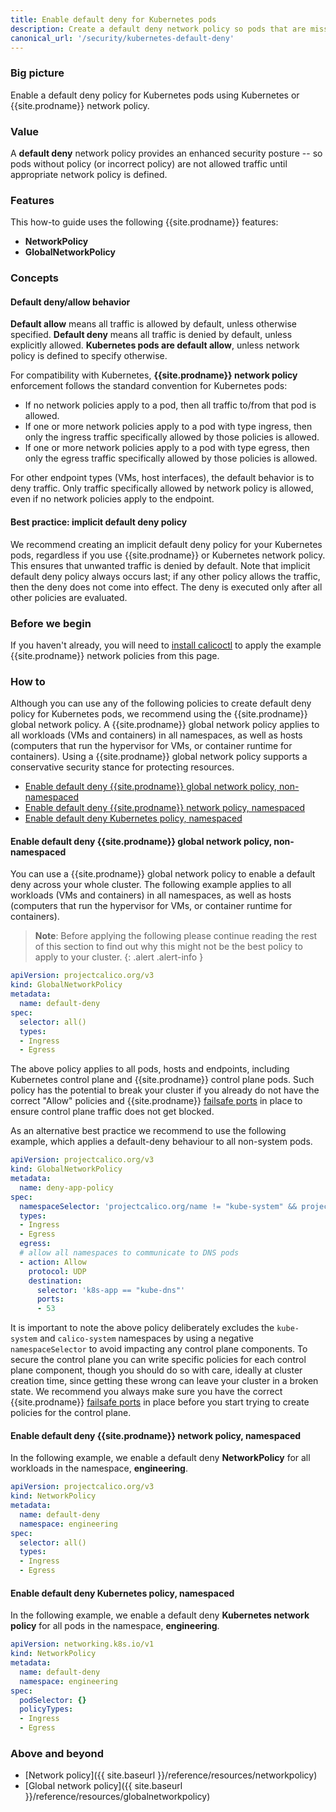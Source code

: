 ```yaml
---
title: Enable default deny for Kubernetes pods
description: Create a default deny network policy so pods that are missing policy are not allowed traffic until appropriate network policy is defined.
canonical_url: '/security/kubernetes-default-deny'
---
```


### Big picture

Enable a default deny policy for Kubernetes pods using Kubernetes or {{site.prodname}} network policy.

### Value

A **default deny** network policy provides an enhanced security posture -- so pods without policy (or incorrect policy) are not allowed traffic until appropriate network policy is defined.

### Features

This how-to guide uses the following {{site.prodname}} features:
- **NetworkPolicy**
- **GlobalNetworkPolicy**

### Concepts

#### Default deny/allow behavior

**Default allow** means all traffic is allowed by default, unless otherwise specified. **Default deny** means all traffic is denied by default, unless explicitly allowed. **Kubernetes pods are default allow**, unless network policy is defined to specify otherwise.

For compatibility with Kubernetes, **{{site.prodname}} network policy** enforcement follows the standard convention for Kubernetes pods:
- If no network policies apply to a pod, then all traffic to/from that pod is allowed.
- If one or more network policies apply to a pod with type ingress, then only the ingress traffic specifically allowed by those policies is allowed.
- If one or more network policies apply to a pod with type egress, then only the egress traffic specifically allowed by those policies is allowed.

For other endpoint types (VMs, host interfaces), the default behavior is to deny traffic. Only traffic specifically allowed by network policy is allowed, even if no network policies apply to the endpoint.

#### Best practice: implicit default deny policy

We recommend creating an implicit default deny policy for your Kubernetes pods, regardless if you use {{site.prodname}} or Kubernetes network policy. This ensures that unwanted traffic is denied by default. Note that implicit default deny policy always occurs last; if any other policy allows the traffic, then the deny does not come into effect. The deny is executed only after all other policies are evaluated.

### Before we begin
If you haven't already, you will need to [install calicoctl]({{site.baseurl}}/getting-started/clis/calicoctl/install) to apply the example {{site.prodname}} network policies from this page.

### How to

Although you can use any of the following policies to create default deny policy for Kubernetes pods, we recommend using the {{site.prodname}} global network policy. A {{site.prodname}} global network policy applies to all workloads (VMs and containers) in all namespaces, as well as hosts (computers that run the hypervisor for VMs, or container runtime for containers). Using a {{site.prodname}} global network policy supports a conservative security stance for protecting resources.

- [Enable default deny {{site.prodname}} global network policy, non-namespaced](#enable-default-deny-calico-global-network-policy-non-namespaced)
- [Enable default deny {{site.prodname}} network policy, namespaced](#enable-default-deny-calico-network-policy-namespaced)
- [Enable default deny Kubernetes policy, namespaced](#enable-default-deny-Kubernetes-policy-namespaced)

#### Enable default deny {{site.prodname}} global network policy, non-namespaced

You can use a {{site.prodname}} global network policy to enable a default deny across your whole cluster. The following example applies to all workloads (VMs and containers) in all namespaces, as well as hosts (computers that run the hypervisor for VMs, or container runtime for containers).

> **Note**: Before applying the following please continue reading the rest of this section to find out why this might not be the best policy to apply to your cluster.
{: .alert .alert-info }

```yaml
apiVersion: projectcalico.org/v3
kind: GlobalNetworkPolicy
metadata:
  name: default-deny
spec:
  selector: all()
  types:
  - Ingress
  - Egress
```

The above policy applies to all pods, hosts and endpoints, including Kubernetes control plane and {{site.prodname}} control plane pods.
Such policy has the potential to break your cluster if you already do not have the correct "Allow" policies and {{site.prodname}} [failsafe ports]({{site.baseurl}}/reference/felix/configuration) in place to ensure control plane traffic does not get blocked.

As an alternative best practice we recommend to use the following example, which applies 
a default-deny behaviour to all non-system pods.

```yaml
apiVersion: projectcalico.org/v3
kind: GlobalNetworkPolicy
metadata:
  name: deny-app-policy
spec:
  namespaceSelector: 'projectcalico.org/name != "kube-system" && projectcalico.org/name != "calico-system"'
  types:
  - Ingress
  - Egress
  egress:
  # allow all namespaces to communicate to DNS pods
  - action: Allow
    protocol: UDP
    destination:
      selector: 'k8s-app == "kube-dns"'
      ports:
      - 53
```

It is important to note the above policy deliberately excludes the `kube-system` and `calico-system` namespaces by using a negative `namespaceSelector` to avoid impacting any control plane components. To secure the control plane you can write specific policies for each control plane component, though you should do so with care, ideally at cluster creation time, since getting these wrong can leave your cluster in a broken state. We recommend you always make sure you have the correct {{site.prodname}} [failsafe ports]({{site.baseurl}}/reference/felix/configuration) in place before you start trying to create policies for the control plane. 

#### Enable default deny {{site.prodname}} network policy, namespaced

In the following example, we enable a default deny **NetworkPolicy** for all workloads in the namespace, **engineering**.

```yaml
apiVersion: projectcalico.org/v3
kind: NetworkPolicy
metadata:
  name: default-deny
  namespace: engineering
spec:
  selector: all()
  types:
  - Ingress
  - Egress
```

#### Enable default deny Kubernetes policy, namespaced

In the following example, we enable a default deny **Kubernetes network policy** for all pods in the namespace, **engineering**.

```yaml
apiVersion: networking.k8s.io/v1
kind: NetworkPolicy
metadata:
  name: default-deny
  namespace: engineering
spec:
  podSelector: {}
  policyTypes:
  - Ingress
  - Egress
```

### Above and beyond

- [Network policy]({{ site.baseurl }}/reference/resources/networkpolicy)
- [Global network policy]({{ site.baseurl }}/reference/resources/globalnetworkpolicy)
